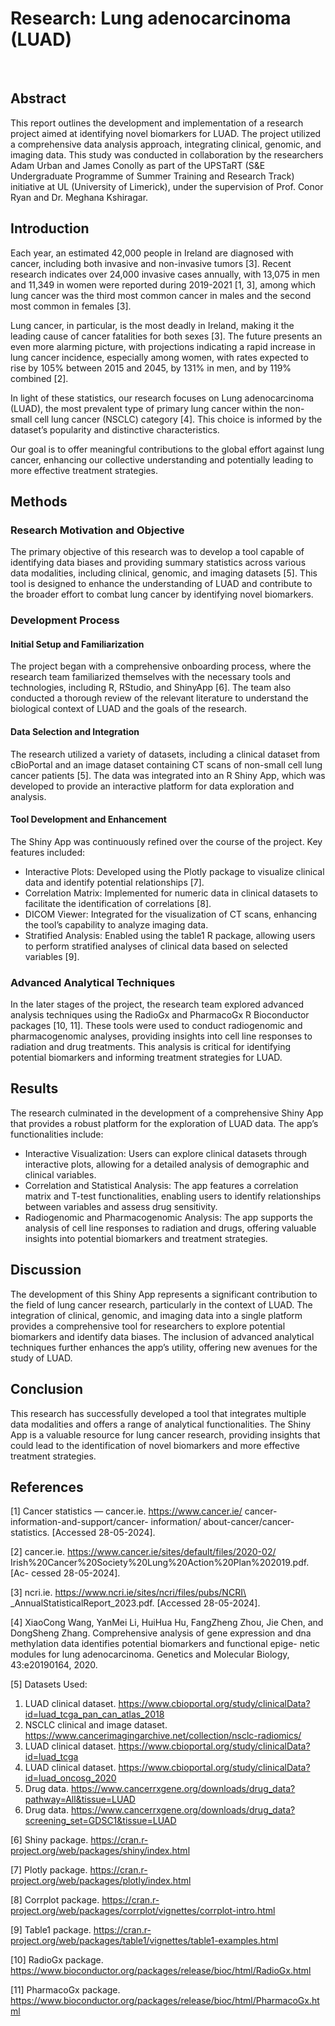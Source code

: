 # Research: Lung adenocarcinoma (LUAD)

<br>

## Abstract

This report outlines the development and implementation of a research project aimed at identifying novel biomarkers for LUAD. The project utilized a comprehensive data analysis approach, integrating clinical, genomic, and imaging data. This study was conducted in collaboration by the researchers Adam Urban and James Conolly as part of the UPSTaRT (S&E Undergraduate Programme of Summer Training and Research Track) initiative at UL (University of Limerick), under the supervision of Prof. Conor Ryan and Dr. Meghana Kshiragar.

## Introduction

Each year, an estimated 42,000 people in Ireland are diagnosed with cancer, including both 
invasive and non-invasive tumors [3]. Recent research indicates over 24,000 invasive cases 
annually, with 13,075 in men and 11,349 in women were reported during 2019-2021 [1, 3], among 
which lung cancer was the third most common cancer in males and the second most common in 
females [3].

Lung cancer, in particular, is the most deadly in Ireland, making it the leading cause of cancer
fatalities for both sexes [3]. The future presents an even more alarming picture, with 
projections indicating a rapid increase in lung cancer incidence, especially among women, with 
rates expected to rise by 105% between 2015 and 2045, by 131% in men, and by 119% combined [2].

In light of these statistics, our research focuses on Lung adenocarcinoma (LUAD), the most 
prevalent type of primary lung cancer within the non-small cell lung cancer (NSCLC) category 
[4]. This choice is informed by the dataset’s popularity and distinctive characteristics.

Our goal is to offer meaningful contributions to the global effort against lung cancer, 
enhancing our collective understanding and potentially leading to more effective treatment 
strategies.

## Methods

### Research Motivation and Objective

The primary objective of this research was to develop a tool capable of identifying data biases and providing summary statistics across various data modalities, including clinical, genomic, and imaging datasets [5]. This tool is designed to enhance the understanding of LUAD and contribute to the broader effort to combat lung cancer by identifying novel biomarkers.

### Development Process

#### Initial Setup and Familiarization

The project began with a comprehensive onboarding process, where the research team familiarized themselves with the necessary tools and technologies, including R, RStudio, and ShinyApp [6]. The team also conducted a thorough review of the relevant literature to understand the biological context of LUAD and the goals of the research.

#### Data Selection and Integration

The research utilized a variety of datasets, including a clinical dataset from cBioPortal and an image dataset containing CT scans of non-small cell lung cancer patients [5]. The data was integrated into an R Shiny App, which was developed to provide an interactive platform for data exploration and analysis.

#### Tool Development and Enhancement

The Shiny App was continuously refined over the course of the project. Key features included:
- Interactive Plots: Developed using the Plotly package to visualize clinical data and identify potential relationships [7].
- Correlation Matrix: Implemented for numeric data in clinical datasets to facilitate the identification of correlations [8].
- DICOM Viewer: Integrated for the visualization of CT scans, enhancing the tool’s capability to analyze imaging data.
- Stratified Analysis: Enabled using the table1 R package, allowing users to perform stratified analyses of clinical data based on selected variables [9].

### Advanced Analytical Techniques

In the later stages of the project, the research team explored advanced analysis techniques using the RadioGx and PharmacoGx R Bioconductor packages [10, 11]. These tools were used to conduct radiogenomic and pharmacogenomic analyses, providing insights into cell line responses to radiation and drug treatments. This analysis is critical for identifying potential biomarkers and informing treatment strategies for LUAD.

## Results

The research culminated in the development of a comprehensive Shiny App that provides a robust platform for the exploration of LUAD data. The app’s functionalities include:
- Interactive Visualization: Users can explore clinical datasets through interactive plots, allowing for a detailed analysis of demographic and clinical variables.
- Correlation and Statistical Analysis: The app features a correlation matrix and T-test functionalities, enabling users to identify relationships between variables and assess drug sensitivity.
- Radiogenomic and Pharmacogenomic Analysis: The app supports the analysis of cell line responses to radiation and drugs, offering valuable insights into potential biomarkers and treatment strategies.

## Discussion

The development of this Shiny App represents a significant contribution to the field of lung cancer research, particularly in the context of LUAD. The integration of clinical, genomic, and imaging data into a single platform provides a comprehensive tool for researchers to explore potential biomarkers and identify data biases. The inclusion of advanced analytical techniques further enhances the app’s utility, offering new avenues for the study of LUAD.

## Conclusion

This research has successfully developed a tool that integrates multiple data modalities and offers a range of analytical functionalities. The Shiny App is a valuable resource for lung cancer research, providing insights that could lead to the identification of novel biomarkers and more effective treatment strategies.

## References

[1] Cancer statistics — cancer.ie. https://www.cancer.ie/ cancer-information-and-support/cancer-
information/ about-cancer/cancer-statistics. [Accessed 28-05-2024].

[2] cancer.ie. https://www.cancer.ie/sites/default/files/2020-02/
Irish%20Cancer%20Society%20Lung%20Action%20Plan%202019.pdf. [Ac- cessed 28-05-2024]. 

[3] ncri.ie. https://www.ncri.ie/sites/ncri/files/pubs/NCRI\ _AnnualStatisticalReport\_2023.pdf.
[Accessed 28-05-2024]. 

[4] XiaoCong Wang, YanMei Li, HuiHua Hu, FangZheng Zhou, Jie Chen, and DongSheng Zhang.
Comprehensive analysis of gene expression and dna methylation data identifies potential
biomarkers and functional epige- netic modules for lung adenocarcinoma. Genetics and Molecular
Biology, 43:e20190164, 2020.

[5] Datasets Used:

1. LUAD clinical dataset. https://www.cbioportal.org/study/clinicalData?id=luad_tcga_pan_can_atlas_2018
2. NSCLC clinical and image dataset. https://www.cancerimagingarchive.net/collection/nsclc-radiomics/
3. LUAD clinical dataset. https://www.cbioportal.org/study/clinicalData?id=luad_tcga
4. LUAD clinical dataset. https://www.cbioportal.org/study/clinicalData?id=luad_oncosg_2020
5. Drug data. https://www.cancerrxgene.org/downloads/drug_data?pathway=All&tissue=LUAD
6. Drug data. https://www.cancerrxgene.org/downloads/drug_data?screening_set=GDSC1&tissue=LUAD

[6] Shiny package. https://cran.r-project.org/web/packages/shiny/index.html

[7] Plotly package. https://cran.r-project.org/web/packages/plotly/index.html

[8] Corrplot package. https://cran.r-project.org/web/packages/corrplot/vignettes/corrplot-intro.html

[9] Table1 package. https://cran.r-project.org/web/packages/table1/vignettes/table1-examples.html

[10] RadioGx package. https://www.bioconductor.org/packages/release/bioc/html/RadioGx.html

[11] PharmacoGx package. https://www.bioconductor.org/packages/release/bioc/html/PharmacoGx.html
